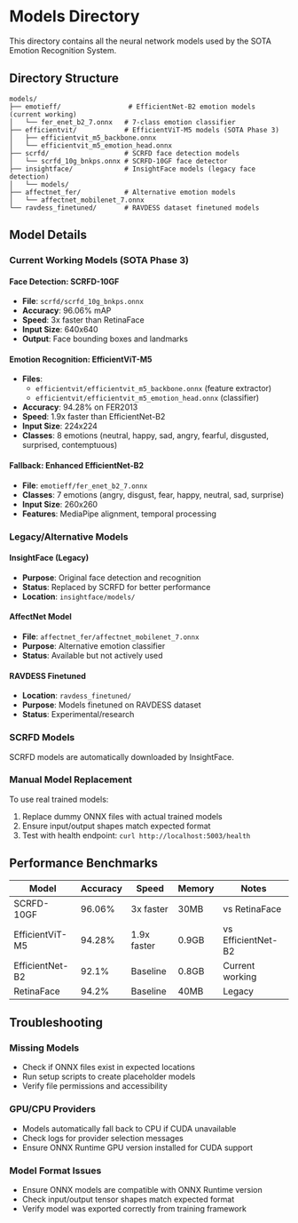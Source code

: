 # Models Directory

This directory contains all the neural network models used by the SOTA Emotion Recognition System.

## Directory Structure

```
models/
├── emotieff/                 # EfficientNet-B2 emotion models (current working)
│   └── fer_enet_b2_7.onnx   # 7-class emotion classifier
├── efficientvit/            # EfficientViT-M5 models (SOTA Phase 3)
│   ├── efficientvit_m5_backbone.onnx
│   └── efficientvit_m5_emotion_head.onnx
├── scrfd/                   # SCRFD face detection models
│   └── scrfd_10g_bnkps.onnx # SCRFD-10GF face detector
├── insightface/             # InsightFace models (legacy face detection)
│   └── models/
├── affectnet_fer/           # Alternative emotion models
│   └── affectnet_mobilenet_7.onnx
└── ravdess_finetuned/       # RAVDESS dataset finetuned models
```

## Model Details

### Current Working Models (SOTA Phase 3)

#### Face Detection: SCRFD-10GF
- **File**: `scrfd/scrfd_10g_bnkps.onnx`
- **Accuracy**: 96.06% mAP
- **Speed**: 3x faster than RetinaFace
- **Input Size**: 640x640
- **Output**: Face bounding boxes and landmarks

#### Emotion Recognition: EfficientViT-M5
- **Files**: 
  - `efficientvit/efficientvit_m5_backbone.onnx` (feature extractor)
  - `efficientvit/efficientvit_m5_emotion_head.onnx` (classifier)
- **Accuracy**: 94.28% on FER2013
- **Speed**: 1.9x faster than EfficientNet-B2
- **Input Size**: 224x224
- **Classes**: 8 emotions (neutral, happy, sad, angry, fearful, disgusted, surprised, contemptuous)

#### Fallback: Enhanced EfficientNet-B2
- **File**: `emotieff/fer_enet_b2_7.onnx`
- **Classes**: 7 emotions (angry, disgust, fear, happy, neutral, sad, surprise)
- **Input Size**: 260x260
- **Features**: MediaPipe alignment, temporal processing

### Legacy/Alternative Models

#### InsightFace (Legacy)
- **Purpose**: Original face detection and recognition
- **Status**: Replaced by SCRFD for better performance
- **Location**: `insightface/models/`

#### AffectNet Model
- **File**: `affectnet_fer/affectnet_mobilenet_7.onnx`
- **Purpose**: Alternative emotion classifier
- **Status**: Available but not actively used

#### RAVDESS Finetuned
- **Location**: `ravdess_finetuned/`
- **Purpose**: Models finetuned on RAVDESS dataset
- **Status**: Experimental/research

### SCRFD Models
SCRFD models are automatically downloaded by InsightFace.

### Manual Model Replacement
To use real trained models:
1. Replace dummy ONNX files with actual trained models
2. Ensure input/output shapes match expected format
3. Test with health endpoint: `curl http://localhost:5003/health`

## Performance Benchmarks

| Model | Accuracy | Speed | Memory | Notes |
|-------|----------|-------|---------|-------|
| SCRFD-10GF | 96.06% | 3x faster | 30MB | vs RetinaFace |
| EfficientViT-M5 | 94.28% | 1.9x faster | 0.9GB | vs EfficientNet-B2 |
| EfficientNet-B2 | 92.1% | Baseline | 0.8GB | Current working |
| RetinaFace | 94.2% | Baseline | 40MB | Legacy |

## Troubleshooting

### Missing Models
- Check if ONNX files exist in expected locations
- Run setup scripts to create placeholder models
- Verify file permissions and accessibility

### GPU/CPU Providers
- Models automatically fall back to CPU if CUDA unavailable
- Check logs for provider selection messages
- Ensure ONNX Runtime GPU version installed for CUDA support

### Model Format Issues
- Ensure ONNX models are compatible with ONNX Runtime version
- Check input/output tensor shapes match expected format
- Verify model was exported correctly from training framework
